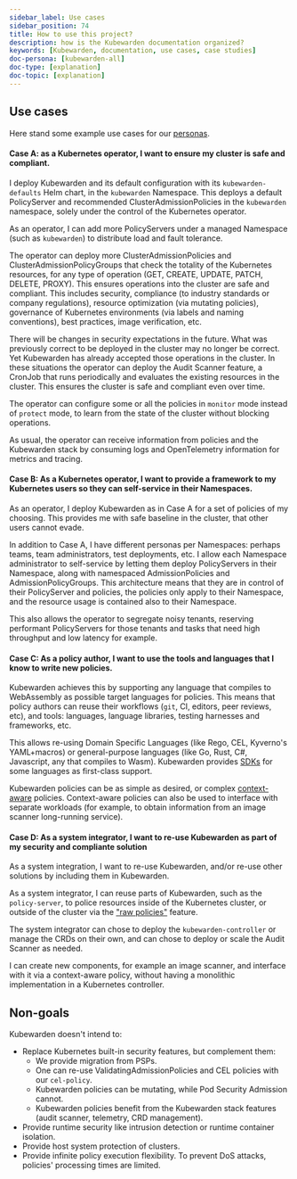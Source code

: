 ```yaml
---
sidebar_label: Use cases
sidebar_position: 74
title: How to use this project?
description: how is the Kubewarden documentation organized?
keywords: [Kubewarden, documentation, use cases, case studies]
doc-persona: [kubewarden-all]
doc-type: [explanation]
doc-topic: [explanation]
---
```


<head>
  <link rel="canonical" href="https://docs.kubewarden.io/use-cases"/>
</head>

## Use cases

Here stand some example use cases for our [personas](./personas.md).

#### Case A: as a Kubernetes operator, I want to ensure my cluster is safe and compliant.

I deploy Kubewarden and its default configuration with its
`kubewarden-defaults` Helm chart, in the `kubewarden` Namespace. This deploys a
default PolicyServer and recommended ClusterAdmissionPolicies in the
`kubewarden` namespace, solely under the control of the Kubernetes operator.

As an operator, I can add more PolicyServers under a managed Namespace
(such as `kubewarden`) to distribute load and fault tolerance.

The operator can deploy more ClusterAdmissionPolicies and ClusterAdmissionPolicyGroups
that check the totality of the Kubernetes resources, for any type of
operation (GET, CREATE, UPDATE, PATCH, DELETE, PROXY). This ensures operations into the
cluster are safe and compliant. This includes security, compliance (to
industry standards or company regulations), resource optimization (via
mutating policies), governance of Kubernetes environments (via labels and
naming conventions), best practices, image verification, etc.

There will be changes in security expectations in the future.
What was previously correct to be deployed in the cluster may no longer be correct.
Yet Kubewarden has already accepted those operations in the cluster. In these situations the operator can deploy the Audit
Scanner feature, a CronJob that runs periodically and evaluates the existing
resources in the cluster. This ensures the cluster is safe and compliant even
over time.

The operator can configure some or all the policies in `monitor` mode instead
of `protect` mode, to learn from the state of the cluster without blocking operations.

As usual, the operator can receive information from policies and the Kubewarden stack
by consuming logs and OpenTelemetry information for metrics and tracing.

#### Case B: As a Kubernetes operator, I want to provide a framework to my Kubernetes users so they can self-service in their Namespaces.

As an operator, I deploy Kubewarden as in Case A for a set of policies of my choosing.
This provides me with safe baseline in the cluster, that other users cannot evade.

In addition to Case A, I have different personas per Namespaces: perhaps
teams, team administrators, test deployments, etc.
I allow each Namespace administrator to self-service by letting them deploy
PolicyServers in their Namespace, along with namespaced AdmissionPolicies and
AdmissionPolicyGroups. This architecture means that they are in control of
their PolicyServer and policies, the policies only apply to their Namespace,
and the resource usage is contained also to their Namespace.

This also allows the operator to segregate noisy tenants, reserving
performant PolicyServers for those tenants and tasks that need high
throughput and low latency for example.

#### Case C: As a policy author, I want to use the tools and languages that I know to write new policies.

Kubewarden achieves this by supporting any language that compiles to
WebAssembly as possible target languages for policies. This means that policy authors
can reuse their workflows (`git`, CI, editors, peer reviews, etc), and tools:
languages, language libraries, testing harnesses and frameworks, etc.

This allows re-using Domain Specific Languages (like Rego, CEL, Kyverno's
YAML+macros) or general-purpose languages (like Go, Rust, C#, Javascript, any
that compiles to Wasm). Kubewarden provides [SDKs](./tutorials/writing-policies/index.md) for some languages as
first-class support.

Kubewarden policies can be as simple as desired, or complex
[context-aware](./explanations/context-aware-policies.md)
policies. Context-aware policies can also be used to interface with separate
workloads (for example, to obtain information from an image scanner
long-running service).

#### Case D: As a system integrator, I want to re-use Kubewarden as part of my security and compliante solution

As a system integration, I want to re-use Kubewarden, and/or re-use other solutions by including
them in Kubewarden.

As a system integrator, I can reuse parts of Kubewarden, such as the
`policy-server`, to police resources inside of the Kubernetes cluster, or
outside of the cluster via the ["raw
policies"](./howtos/raw-policies.md) feature.

The system integrator can chose to deploy the `kubewarden-controller` or
manage the CRDs on their own, and can chose to deploy or scale the Audit
Scanner as needed.

I can create new components, for example an image scanner, and interface with
it via a context-aware policy, without having a monolithic implementation in
a Kubernetes controller.

## Non-goals

Kubewarden doesn't intend to:

- Replace Kubernetes built-in security features, but complement them:
  - We provide migration from PSPs.
  - One can re-use ValidatingAdmissionPolicies and CEL policies with our
    `cel-policy`.
  - Kubewarden policies can be mutating, while Pod Security Admission cannot.
  - Kubewarden policies benefit from the Kubewarden stack features (audit
    scanner, telemetry, CRD management).
- Provide runtime security like intrusion detection or runtime container
  isolation.
- Provide host system protection of clusters.
- Provide infinite policy execution flexibility. To prevent DoS attacks,
  policies' processing times are limited.
